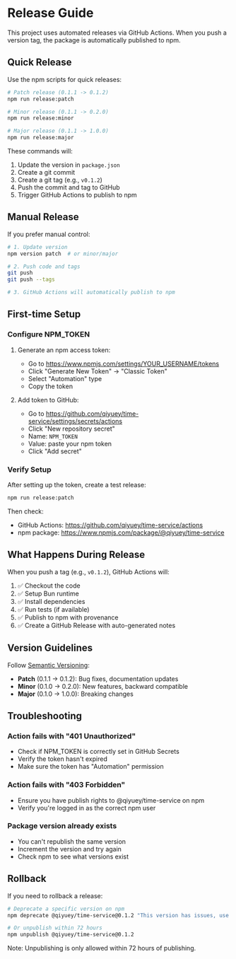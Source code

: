 # Release Guide

This project uses automated releases via GitHub Actions. When you push a version tag, the package is automatically published to npm.

## Quick Release

Use the npm scripts for quick releases:

```bash
# Patch release (0.1.1 -> 0.1.2)
npm run release:patch

# Minor release (0.1.1 -> 0.2.0)
npm run release:minor

# Major release (0.1.1 -> 1.0.0)
npm run release:major
```

These commands will:
1. Update the version in `package.json`
2. Create a git commit
3. Create a git tag (e.g., `v0.1.2`)
4. Push the commit and tag to GitHub
5. Trigger GitHub Actions to publish to npm

## Manual Release

If you prefer manual control:

```bash
# 1. Update version
npm version patch  # or minor/major

# 2. Push code and tags
git push
git push --tags

# 3. GitHub Actions will automatically publish to npm
```

## First-time Setup

### Configure NPM_TOKEN

1. Generate an npm access token:
   - Go to https://www.npmjs.com/settings/YOUR_USERNAME/tokens
   - Click "Generate New Token" → "Classic Token"
   - Select "Automation" type
   - Copy the token

2. Add token to GitHub:
   - Go to https://github.com/qiyuey/time-service/settings/secrets/actions
   - Click "New repository secret"
   - Name: `NPM_TOKEN`
   - Value: paste your npm token
   - Click "Add secret"

### Verify Setup

After setting up the token, create a test release:

```bash
npm run release:patch
```

Then check:
- GitHub Actions: https://github.com/qiyuey/time-service/actions
- npm package: https://www.npmjs.com/package/@qiyuey/time-service

## What Happens During Release

When you push a tag (e.g., `v0.1.2`), GitHub Actions will:

1. ✅ Checkout the code
2. ✅ Setup Bun runtime
3. ✅ Install dependencies
4. ✅ Run tests (if available)
5. ✅ Publish to npm with provenance
6. ✅ Create a GitHub Release with auto-generated notes

## Version Guidelines

Follow [Semantic Versioning](https://semver.org/):

- **Patch** (0.1.1 → 0.1.2): Bug fixes, documentation updates
- **Minor** (0.1.0 → 0.2.0): New features, backward compatible
- **Major** (0.1.0 → 1.0.0): Breaking changes

## Troubleshooting

### Action fails with "401 Unauthorized"

- Check if NPM_TOKEN is correctly set in GitHub Secrets
- Verify the token hasn't expired
- Make sure the token has "Automation" permission

### Action fails with "403 Forbidden"

- Ensure you have publish rights to @qiyuey/time-service on npm
- Verify you're logged in as the correct npm user

### Package version already exists

- You can't republish the same version
- Increment the version and try again
- Check npm to see what versions exist

## Rollback

If you need to rollback a release:

```bash
# Deprecate a specific version on npm
npm deprecate @qiyuey/time-service@0.1.2 "This version has issues, use 0.1.1 instead"

# Or unpublish within 72 hours
npm unpublish @qiyuey/time-service@0.1.2
```

Note: Unpublishing is only allowed within 72 hours of publishing.
